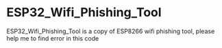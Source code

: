 # ESP32_Wifi_Phishing_Tool
ESP32_Wifi_Phishing_Tool is a copy of ESP8266 wifi phishing tool, please help me to find error in this code
